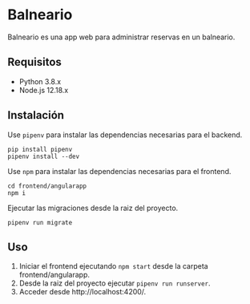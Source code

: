 # Balneario

Balneario es una app web para administrar reservas en un balneario.

## Requisitos

- Python 3.8.x
- Node.js 12.18.x

## Instalación

Use ```pipenv``` para instalar las dependencias necesarias para el backend.

```
pip install pipenv
pipenv install --dev
```

Use ```npm``` para instalar las dependencias necesarias para el frontend.

```
cd frontend/angularapp
npm i
```

Ejecutar las migraciones desde la raiz del proyecto.

```
pipenv run migrate
```

## Uso
1. Iniciar el frontend ejecutando ```npm start``` desde la carpeta frontend/angularapp.
2. Desde la raiz del proyecto ejecutar ```pipenv run runserver```.
3. Acceder desde http://localhost:4200/.
